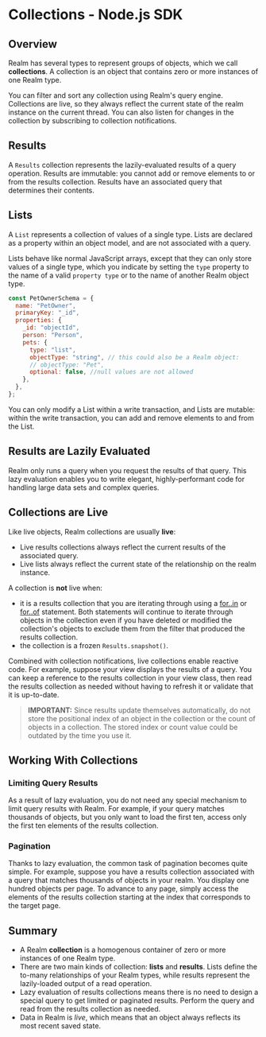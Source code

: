 # Collections - Node.js SDK
## Overview
Realm has several types to represent groups of objects,
which we call **collections**. A collection is an object that contains
zero or more instances of one Realm type.

You can filter and sort any collection using Realm's
query engine. Collections are
live, so they always reflect the current state
of the realm instance on the current thread. You can also
listen for changes in the collection by subscribing to collection
notifications.

## Results
A `Results` collection represents the
lazily-evaluated results of a query operation. Results are immutable:
you cannot add or remove elements to or from the results collection.
Results have an associated query that determines their contents.

## Lists
A `List` represents a collection of values of a single
type. Lists are declared as a property within an
object model, and are not associated with a query.

Lists behave like normal JavaScript arrays, except that they
can only store values of a single type, which you indicate by setting the
`type` property to the name of a valid
`property type` or to the name of
another Realm object type.

```javascript
const PetOwnerSchema = {
  name: "PetOwner",
  primaryKey: "_id",
  properties: {
    _id: "objectId",
    person: "Person",
    pets: {
      type: "list",
      objectType: "string", // this could also be a Realm object:
      // objectType: "Pet",
      optional: false, //null values are not allowed
    },
  },
};

```

You can only modify a List within a write transaction, and Lists are mutable:
within the write transaction, you can add and remove elements to and from
the List.

## Results are Lazily Evaluated
Realm only runs a query when you request the
results of that query. This lazy evaluation enables you to write
elegant, highly-performant code for handling large data sets and complex
queries.

## Collections are Live
Like live objects, Realm collections
are usually **live**:

- Live results collections always reflect the current results of the associated query.
- Live lists always reflect the current state of the relationship on the realm instance.

A collection is **not** live when:

- it is a results collection that you are iterating
through using a [for..in](https://developer.mozilla.org/en-US/docs/Web/JavaScript/Reference/Statements/for...in)
or [for..of](https://developer.mozilla.org/en-US/docs/Web/JavaScript/Reference/Statements/for...of) statement.
Both statements will continue to iterate through objects in the collection
even if you have deleted or modified the collection's objects to exclude them
from the filter that produced the results collection.
- the collection is a frozen `Results.snapshot()`.

Combined with collection notifications, live collections enable
reactive code. For example, suppose your view displays the
results of a query. You can keep a reference to the results
collection in your view class, then read the results
collection as needed without having to refresh it or
validate that it is up-to-date.

> **IMPORTANT:**
> Since results update themselves automatically, do not
store the positional index of an object in the collection
or the count of objects in a collection. The stored index
or count value could be outdated by the time you use
it.
>

## Working With Collections
### Limiting Query Results
As a result of lazy evaluation, you do not need any special
mechanism to limit query results with Realm. For example, if
your query matches thousands of objects, but you only want
to load the first ten, access only the first ten
elements of the results collection.

### Pagination
Thanks to lazy evaluation, the common task of pagination
becomes quite simple. For example, suppose you have a
results collection associated with a query that matches
thousands of objects in your realm. You display one hundred
objects per page. To advance to any page, simply access the
elements of the results collection starting at the index
that corresponds to the target page.

## Summary
- A Realm **collection** is a homogenous container of zero
or more instances of one
Realm type.
- There are two main kinds of collection: **lists** and **results**.
Lists define the to-many relationships
of your Realm types, while results represent the
lazily-loaded output of a read operation.
- Lazy evaluation of results collections means there is no need to
design a special query to get limited or paginated results. Perform
the query and read from the results collection as needed.
- Data in Realm is *live*, which means that an object always reflects its most recent saved state.
